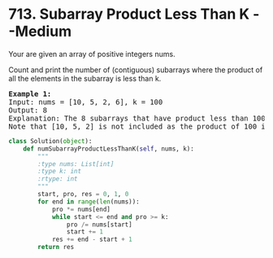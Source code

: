 <h1> 713. Subarray Product Less Than K --Medium</h1> 
<p>Your are given an array of positive integers nums.<br>

Count and print the number of (contiguous) subarrays where the product of all the elements in the subarray is less than k.</p>

<pre>
<b>Example 1:</b>
Input: nums = [10, 5, 2, 6], k = 100
Output: 8
Explanation: The 8 subarrays that have product less than 100 are: [10], [5], [2], [6], [10, 5], [5, 2], [2, 6], [5, 2, 6].
Note that [10, 5, 2] is not included as the product of 100 is not strictly less than k.
</pre>


``` python
class Solution(object):
    def numSubarrayProductLessThanK(self, nums, k):
        """
        :type nums: List[int]
        :type k: int
        :rtype: int
        """
        start, pro, res = 0, 1, 0
        for end in range(len(nums)):
            pro *= nums[end]
            while start <= end and pro >= k:
                pro /= nums[start]
                start += 1
            res += end - start + 1
        return res
```